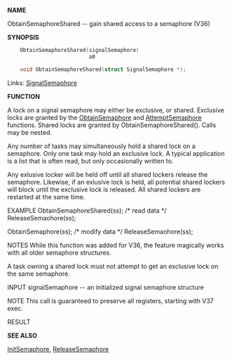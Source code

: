 
**NAME**

ObtainSemaphoreShared -- gain shared access to a semaphore (V36)

**SYNOPSIS**

```c
    ObtainSemaphoreShared(signalSemaphore)
                          a0

    void ObtainSemaphoreShared(struct SignalSemaphore *);

```
Links: [SignalSemaphore](_0082) 

**FUNCTION**

A lock on a signal semaphore may either be exclusive, or shared.
Exclusive locks are granted by the [ObtainSemaphore](ObtainSemaphore) and
[AttemptSemaphore](AttemptSemaphore) functions.  Shared locks are granted by
ObtainSemaphoreShared().  Calls may be nested.

Any number of tasks may simultaneously hold a shared lock on a
semaphore.  Only one task may hold an exclusive lock.  A typical
application is a list that is often read, but only occasionally
written to.

Any exlusive locker will be held off until all shared lockers
release the semaphore.  Likewise, if an exlusive lock is held,
all potential shared lockers will block until the exclusive lock
is released.  All shared lockers are restarted at the same time.

EXAMPLE
ObtainSemaphoreShared(ss);
/* read data */
ReleaseSemaohore(ss);

ObtainSemaphore(ss);
/* modify data */
ReleaseSemaohore(ss);

NOTES
While this function was added for V36, the feature magically works
with all older semaphore structures.

A task owning a shared lock must not attempt to get an exclusive
lock on the same semaphore.

INPUT
signalSemaphore -- an initialized signal semaphore structure

NOTE
This call is guaranteed to preserve all registers, starting with
V37 exec.

RESULT

**SEE ALSO**

[InitSemaphore](InitSemaphore), [ReleaseSemaphore](ReleaseSemaphore)
